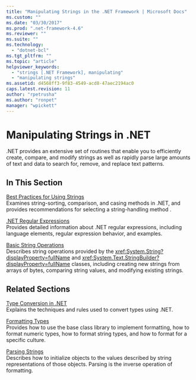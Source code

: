 ```yaml
---
title: "Manipulating Strings in the .NET Framework | Microsoft Docs"
ms.custom: ""
ms.date: "03/30/2017"
ms.prod: ".net-framework-4.6"
ms.reviewer: ""
ms.suite: ""
ms.technology: 
  - "dotnet-bcl"
ms.tgt_pltfrm: ""
ms.topic: "article"
helpviewer_keywords: 
  - "strings [.NET Framework], manipulating"
  - "manipulating strings"
ms.assetid: d4568ff3-9f83-4549-acd8-47aec2194ac0
caps.latest.revision: 11
author: "rpetrusha"
ms.author: "ronpet"
manager: "wpickett"
---
```

# Manipulating Strings in .NET
.NET provides an extensive set of routines that enable you to efficiently create, compare, and modify strings as well as rapidly parse large amounts of text and data to search for, remove, and replace text patterns.  
  
## In This Section  
 [Best Practices for Using Strings](../../../docs/standard/base-types/best-practices-strings.md)  
 Examines string-sorting, comparison, and casing methods in .NET, and provides recommendations for selecting a string-handling method .  
  
 [.NET Regular Expressions](../../../docs/standard/base-types/regular-expressions.md)  
 Provides detailed information about .NET regular expressions, including language elements, regular expression behavior, and examples.  
  
 [Basic String Operations](../../../docs/standard/base-types/basic-string-operations.md)  
 Describes string operations provided by the <xref:System.String?displayProperty=fullName> and <xref:System.Text.StringBuilder?displayProperty=fullName> classes, including creating new strings from arrays of bytes, comparing string values, and modifying existing strings.  
  
## Related Sections  
 [Type Conversion in .NET](../../../docs/standard/base-types/type-conversion.md)  
 Explains the techniques and rules used to convert types using .NET.  
  
 [Formatting Types](../../../docs/standard/base-types/formatting-types.md)  
 Provides how to use the base class library to implement formatting, how to format numeric types, how to format string types, and how to format for a specific culture.  
  
 [Parsing Strings](../../../docs/standard/base-types/parsing-strings.md)  
 Describes how to initialize objects to the values described by string representations of those objects. Parsing is the inverse operation of formatting.